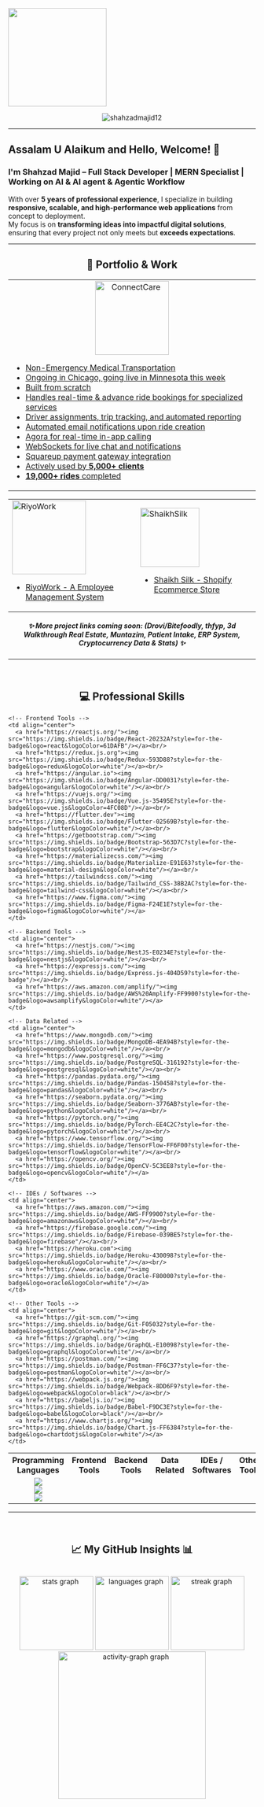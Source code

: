
  <img height="200" src="https://media.licdn.com/dms/image/v2/D4D16AQGKaqDNgibzqw/profile-displaybackgroundimage-shrink_350_1400/B4DZflZSMhH4AY-/0/1751900300862?e=1759968000&v=beta&t=XPS3wT1Pu7JlLHL4UxunV4WMtZuYofjlDpYEIKYmJJw"  />
</div>

<p align="center"> 
  <img src="https://komarev.com/ghpvc/?username=shahzadmajid12&label=Profile%20views&color=0e75b6&style=flat" alt="shahzadmajid12" /> 
</p>

---

## Assalam U Alaikum and Hello, Welcome! 🌟  

### I'm **Shahzad Majid** – Full Stack Developer | MERN Specialist | Working on AI & AI agent & Agentic Workflow  

With over **5 years of professional experience**, I specialize in building **responsive, scalable, and high-performance web applications** from concept to deployment.  
My focus is on **transforming ideas into impactful digital solutions**, ensuring that every project not only meets but **exceeds expectations**.  
<!--
- 📌 **GitHub Repositories:** [Explore Now](https://github.com/shahzaddmajid12?tab=repositories)
-->

---


<h2 align="center"> 🚀 Portfolio & Work </h2>

<table align="center">
  <tr>
    <td align="center" width="800px">
      <a href="https://www.connectcaretrans.com/" target="_blank">
        <img src="https://connectcaretrans.net/static/media/login-logo2.5c941bfd3ae569821d01.png" alt="ConnectCare" width="150" height="150"/>
<!--         <h4>ConnectCare</h4> -->
        <ul align="left">
          <li>Non-Emergency Medical Transportation</li>
          <li>Ongoing in Chicago, going live in Minnesota this week</li>
          <li>Built from scratch</li>
          <li>Handles real-time & advance ride bookings for specialized services</li>
          <li>Driver assignments, trip tracking, and automated reporting</li>
          <li>Automated email notifications upon ride creation</li>
          <li>Agora for real-time in-app calling</li>
          <li>WebSockets for live chat and notifications</li>
          <li>Squareup payment gateway integration</li>
          <li>Actively used by <b>5,000+ clients</b></li>
          <li><b>19,000+ rides</b> completed</li>
        </ul>
      </a>
    </td>
  </tr>
</table>
<table align="center">
  <tr>
    <td width="400px">
      <a href="https://riyowork.com/" target="_blank">
        <img src="https://riyowork.com/static/media/logo.aee9c3a17666a569297d.png" alt="RiyoWork" width="150" height="150"/>
<!--         <h4>ConnectCare</h4> -->
        <ul align="left">
          <li>RiyoWork - A Employee Management System</li>
        </ul>
      </a>
    </td>
    </td>
    <td width="400px">
      <a href="https://www.shaikhsilk.com/" target="_blank">
        <img src="https://www.shaikhsilk.com/cdn/shop/files/WhatsApp_Image_2025-07-10_at_19.58.51_ccae663d.jpg?height=120&v=1752162715" alt="ShaikhSilk" width="120" height="120"/>
<!--         <h4>ConnectCare</h4> -->
        <ul align="left">
          <li>Shaikh Silk - Shopify Ecommerce Store</li>
        </ul>
      </a>
  </tr>
</table>

<h5 align="center">✨ More project links coming soon: (Drovi/Bitefoodly, thfyp, 3d Walkthrough Real Estate, Muntazim, Patient Intake, ERP System, Cryptocurrency Data & Stats) ✨</h5>

---

<br clear="both">
<h2 align="center">💻 Professional Skills</h2>

<table align="center">
  <tr>
    <th>Programming Languages</th>
    <th>Frontend Tools</th>
    <th>Backend Tools</th>
    <th>Data Related</th>
    <th>IDEs / Softwares</th>
    <th>Other Tools</th>
  </tr>
  <tr>
    <!-- Programming Languages -->
    <td align="center">
      <a href="https://developer.mozilla.org/en-US/docs/Web/JavaScript"><img src="https://img.shields.io/badge/JavaScript-323330?style=for-the-badge&logo=javascript&logoColor=F7DF1E"/></a><br/>
      <a href="https://www.python.org/"><img src="https://img.shields.io/badge/Python-3670A0?style=for-the-badge&logo=python&logoColor=ffdd54"/></a><br/>
      <a href="https://dart.dev"><img src="https://img.shields.io/badge/Dart-0175C2?style=for-the-badge&logo=dart&logoColor=white"/></a>
    </td>

    <!-- Frontend Tools -->
    <td align="center">
      <a href="https://reactjs.org/"><img src="https://img.shields.io/badge/React-20232A?style=for-the-badge&logo=react&logoColor=61DAFB"/></a><br/>
      <a href="https://redux.js.org"><img src="https://img.shields.io/badge/Redux-593D88?style=for-the-badge&logo=redux&logoColor=white"/></a><br/>
      <a href="https://angular.io"><img src="https://img.shields.io/badge/Angular-DD0031?style=for-the-badge&logo=angular&logoColor=white"/></a><br/>
      <a href="https://vuejs.org/"><img src="https://img.shields.io/badge/Vue.js-35495E?style=for-the-badge&logo=vue.js&logoColor=4FC08D"/></a><br/>
      <a href="https://flutter.dev"><img src="https://img.shields.io/badge/Flutter-02569B?style=for-the-badge&logo=flutter&logoColor=white"/></a><br/>
      <a href="https://getbootstrap.com/"><img src="https://img.shields.io/badge/Bootstrap-563D7C?style=for-the-badge&logo=bootstrap&logoColor=white"/></a><br/>
      <a href="https://materializecss.com/"><img src="https://img.shields.io/badge/Materialize-E91E63?style=for-the-badge&logo=material-design&logoColor=white"/></a><br/>
      <a href="https://tailwindcss.com/"><img src="https://img.shields.io/badge/Tailwind_CSS-38B2AC?style=for-the-badge&logo=tailwind-css&logoColor=white"/></a><br/>
      <a href="https://www.figma.com/"><img src="https://img.shields.io/badge/Figma-F24E1E?style=for-the-badge&logo=figma&logoColor=white"/></a>
    </td>

    <!-- Backend Tools -->
    <td align="center">
      <a href="https://nestjs.com/"><img src="https://img.shields.io/badge/NestJS-E0234E?style=for-the-badge&logo=nestjs&logoColor=white"/></a><br/>
      <a href="https://expressjs.com/"><img src="https://img.shields.io/badge/Express.js-404D59?style=for-the-badge"/></a><br/>
      <a href="https://aws.amazon.com/amplify/"><img src="https://img.shields.io/badge/AWS%20Amplify-FF9900?style=for-the-badge&logo=awsamplify&logoColor=white"/></a>
    </td>

    <!-- Data Related -->
    <td align="center">
      <a href="https://www.mongodb.com/"><img src="https://img.shields.io/badge/MongoDB-4EA94B?style=for-the-badge&logo=mongodb&logoColor=white"/></a><br/>
      <a href="https://www.postgresql.org/"><img src="https://img.shields.io/badge/PostgreSQL-316192?style=for-the-badge&logo=postgresql&logoColor=white"/></a><br/>
      <a href="https://pandas.pydata.org/"><img src="https://img.shields.io/badge/Pandas-150458?style=for-the-badge&logo=pandas&logoColor=white"/></a><br/>
      <a href="https://seaborn.pydata.org/"><img src="https://img.shields.io/badge/Seaborn-3776AB?style=for-the-badge&logo=python&logoColor=white"/></a><br/>
      <a href="https://pytorch.org/"><img src="https://img.shields.io/badge/PyTorch-EE4C2C?style=for-the-badge&logo=pytorch&logoColor=white"/></a><br/>
      <a href="https://www.tensorflow.org/"><img src="https://img.shields.io/badge/TensorFlow-FF6F00?style=for-the-badge&logo=tensorflow&logoColor=white"/></a><br/>
      <a href="https://opencv.org/"><img src="https://img.shields.io/badge/OpenCV-5C3EE8?style=for-the-badge&logo=opencv&logoColor=white"/></a>
    </td>

    <!-- IDEs / Softwares -->
    <td align="center">
      <a href="https://aws.amazon.com/"><img src="https://img.shields.io/badge/AWS-FF9900?style=for-the-badge&logo=amazonaws&logoColor=white"/></a><br/>
      <a href="https://firebase.google.com/"><img src="https://img.shields.io/badge/Firebase-039BE5?style=for-the-badge&logo=firebase"/></a><br/>
      <a href="https://heroku.com"><img src="https://img.shields.io/badge/Heroku-430098?style=for-the-badge&logo=heroku&logoColor=white"/></a><br/>
      <a href="https://www.oracle.com/"><img src="https://img.shields.io/badge/Oracle-F80000?style=for-the-badge&logo=oracle&logoColor=white"/></a>
    </td>

    <!-- Other Tools -->
    <td align="center">
      <a href="https://git-scm.com/"><img src="https://img.shields.io/badge/Git-F05032?style=for-the-badge&logo=git&logoColor=white"/></a><br/>
      <a href="https://graphql.org/"><img src="https://img.shields.io/badge/GraphQL-E10098?style=for-the-badge&logo=graphql&logoColor=white"/></a><br/>
      <a href="https://postman.com/"><img src="https://img.shields.io/badge/Postman-FF6C37?style=for-the-badge&logo=postman&logoColor=white"/></a><br/>
      <a href="https://webpack.js.org/"><img src="https://img.shields.io/badge/Webpack-8DD6F9?style=for-the-badge&logo=webpack&logoColor=black"/></a><br/>
      <a href="https://babeljs.io/"><img src="https://img.shields.io/badge/Babel-F9DC3E?style=for-the-badge&logo=babel&logoColor=black"/></a><br/>
      <a href="https://www.chartjs.org/"><img src="https://img.shields.io/badge/Chart.js-FF6384?style=for-the-badge&logo=chartdotjs&logoColor=white"/></a>
    </td>
  </tr>
</table>


---

<br clear="both">

<h2 align="center"> 📈 My GitHub Insights 📊</h2>

<br clear="both">

<div align="center">
  <img src="https://github-readme-stats.vercel.app/api?username=shahzaddmajid12&hide_title=false&hide_rank=false&show_icons=true&include_all_commits=true&count_private=true&disable_animations=false&theme=discord_old_blurple&locale=en&hide_border=true&order=1" height="150" alt="stats graph"  />
  <img src="https://github-readme-stats.vercel.app/api/top-langs?username=shahzaddmajid12&locale=en&hide_title=false&layout=compact&card_width=320&langs_count=12&theme=discord_old_blurple&hide_border=true&order=2" height="150" alt="languages graph"  />
  <img src="https://streak-stats.demolab.com?user=shahzaddmajid12&locale=en&mode=daily&theme=discord_old_blurple&hide_border=true&border_radius=5&order=3&card_width=800" height="150" alt="streak graph"  />
  <img src="https://github-readme-activity-graph.vercel.app/graph?username=shahzaddmajid12&bg_color=000000&color=00f9ff&line=00f9ff&point=ffffff&area=true&hide_border=true&radius=16&order=5" height="300" alt="activity-graph graph"  />
</div>
